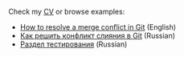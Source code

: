 Check my [CV](cv.md) or browse examples:  
- [How to resolve a merge conflict in Git](git_conflict_eng.md) (English)</br>
- [Как решить конфликт слияния в Git](git_conflict_rus.md) (Russian)</br>
- [Раздел тестирования](instruction.md) (Russian)</br>